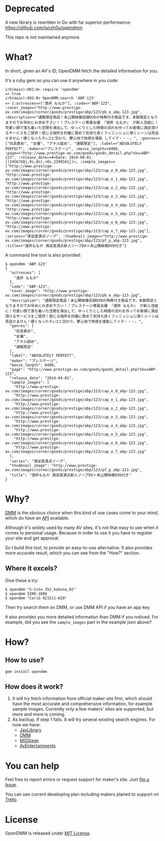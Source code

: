 # Deprecated

A new library is rewritten in Go with far superior performance: https://github.com/junzh0u/opendmm

This repo is not maintained anymore.

# What?

In short, given an AV's ID, OpenDMM fetch the detailed information for you.

It's a ruby gem so you can use it anywhere in you code:

    irb(main):001:0> require 'opendmm'
    => true
    irb(main):002:0> OpenDMM.search 'ABP-123'
    => {:actresses=>["酒井 ももか"], :code=>"ABP-123", :cover_image=>"http://www.prestige-av.com/images/corner/goods/prestige/abp/123/pb_e_abp-123.jpg", :description=>"通販限定商品！未公開映像収録DVDの特典付き商品です。本数限定となりますのでお早めにお求め下さい！！プレステージ専属女優 『酒井 ももか』 が新人泡姫に！可愛い顔で落ち着いた空間を演出して、ゆっくりとした時間の流れを作ってお客様に満足頂けるサービスをご提供！感じる個所を的確に責めて気持ち良くフィニッシュに導くシーンは見逃せません！硬くなったチ○コと交わり、夢心地で快感を堪能 してイク・・・。", :genres=>["玩具責め", "女優", "アナル舐め", "通販限定"], :label=>"ABSOLUTELY PERFECT", :maker=>"プレステージ", :movie_length=>8400, :page=>"http://www.prestige-av.com/goods/goods_detail.php?sku=ABP-123", :release_date=>#<Date: 2014-04-01 ((2456749j,0s,0n),+0s,2299161j)>, :sample_images=>["http://www.prestige-av.com/images/corner/goods/prestige/abp/123/cap_e_0_abp-123.jpg", "http://www.prestige-av.com/images/corner/goods/prestige/abp/123/cap_e_1_abp-123.jpg", "http://www.prestige-av.com/images/corner/goods/prestige/abp/123/cap_e_2_abp-123.jpg", "http://www.prestige-av.com/images/corner/goods/prestige/abp/123/cap_e_3_abp-123.jpg", "http://www.prestige-av.com/images/corner/goods/prestige/abp/123/cap_e_4_abp-123.jpg", "http://www.prestige-av.com/images/corner/goods/prestige/abp/123/cap_e_5_abp-123.jpg", "http://www.prestige-av.com/images/corner/goods/prestige/abp/123/cap_e_6_abp-123.jpg", "http://www.prestige-av.com/images/corner/goods/prestige/abp/123/cap_e_7_abp-123.jpg"], :series=>"満足度満点ソープ", :thumbnail_image=>"http://www.prestige-av.com/images/corner/goods/prestige/abp/123/pf_p_abp-123.jpg", :title=>"酒井ももか 満足度満点新人ソープDX＋未公開映像DVD付き"}

A command line tool is also provided:

    $ opendmm 'ABP-123'
    {
      "actresses": [
        "酒井 ももか"
      ],
      "code": "ABP-123",
      "cover_image": "http://www.prestige-av.com/images/corner/goods/prestige/abp/123/pb_e_abp-123.jpg",
      "description": "通販限定商品！未公開映像収録DVDの特典付き商品です。本数限定となりますのでお早めにお求め下さい！！プレステージ専属女優 『酒井 ももか』 が新人泡姫に！可愛い顔で落ち着いた空間を演出して、ゆっくりとした時間の流れを作ってお客様に満足頂けるサービスをご提供！感じる個所を的確に責めて気持ち良くフィニッシュに導くシーンは見逃せません！硬くなったチ○コと交わり、夢心地で快感を堪能してイク・・・。",
      "genres": [
        "玩具責め",
        "女優",
        "アナル舐め",
        "通販限定"
      ],
      "label": "ABSOLUTELY PERFECT",
      "maker": "プレステージ",
      "movie_length": 8400,
      "page": "http://www.prestige-av.com/goods/goods_detail.php?sku=ABP-123",
      "release_date": "2014-04-01",
      "sample_images": [
        "http://www.prestige-av.com/images/corner/goods/prestige/abp/123/cap_e_0_abp-123.jpg",
        "http://www.prestige-av.com/images/corner/goods/prestige/abp/123/cap_e_1_abp-123.jpg",
        "http://www.prestige-av.com/images/corner/goods/prestige/abp/123/cap_e_2_abp-123.jpg",
        "http://www.prestige-av.com/images/corner/goods/prestige/abp/123/cap_e_3_abp-123.jpg",
        "http://www.prestige-av.com/images/corner/goods/prestige/abp/123/cap_e_4_abp-123.jpg",
        "http://www.prestige-av.com/images/corner/goods/prestige/abp/123/cap_e_5_abp-123.jpg",
        "http://www.prestige-av.com/images/corner/goods/prestige/abp/123/cap_e_6_abp-123.jpg",
        "http://www.prestige-av.com/images/corner/goods/prestige/abp/123/cap_e_7_abp-123.jpg"
      ],
      "series": "満足度満点ソープ",
      "thumbnail_image": "http://www.prestige-av.com/images/corner/goods/prestige/abp/123/pf_p_abp-123.jpg",
      "title": "酒井ももか 満足度満点新人ソープDX＋未公開映像DVD付き"
    }

# Why?

[DMM](http://www.dmm.co.jp) is the obvious choice when this kind of use cases come to your mind, which do have an [API](https://affiliate.dmm.com/api/reference/r18/all/) available.

Although it's widely used by many AV sites, it's not that easy to use when it comes to personal usage. Because in order to use it you have to register your site and get approval.

So I build this tool, to provide an easy-to-use alternative. It also provides more accurate result, which you can see from the "How?" section.

## Where it excels?

Give these a try:

    $ opendmm "S-Cute 352_kokona_02"
    $ opendmm SIRO-1088
    $ opendmm "Carib 021511-620"

Then try search them on DMM, or use DMM API if you have an app key.

It also provides you more detailed information than DMM if you noticed. For example, did you see the `sample_images` part in the example json above?

# How?

## How to use?

    gem install opendmm

## How does it work?

1. It will try fetch information from official maker site first, which should have the most accurate and comprehensive information, for example sample images. Currently only a few makers' sites are supported, but more and more is coming.
2. As backup, if step 1 fails. It will try several existing search engines. For now we have:
    * [JavLibrary](http://www.javlibrary.com)
    * [DMM](http://www.dmm.co.jp)
    * [MGStage](http://www.mgstage.com)
    * [AvEntertainments](http://www.aventertainments.com)

# You can help

Feel free to report errors or request support for maker's site. Just [file a Issue](https://github.com/opendmm/opendmm/issues).

You can see current developing plan including makers planed to support on [Trello](https://trello.com/b/Q3P91c7N/opendmm).

# License

OpenDMM is released under [MIT License](http://opensource.org/licenses/MIT).
